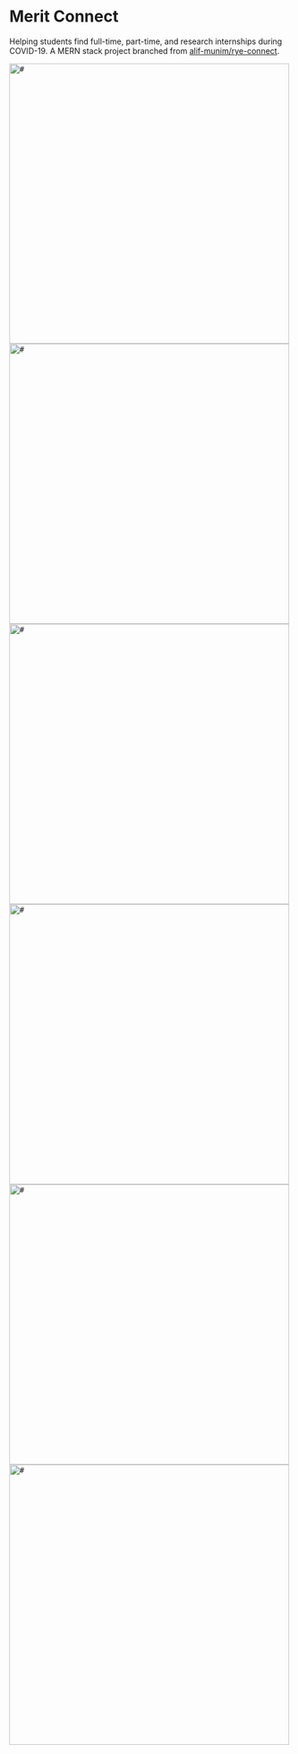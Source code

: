 # Merit Connect

Helping students find full-time, part-time, and research internships during COVID-19.
A MERN stack project branched from [alif-munim/rye-connect](https://github.com/alif-munim/rye-connect).

<kbd><img align="left" width="500" src="https://i.ibb.co/m86NCt8/merit-connect-01.png" alt="#" border="0"></kbd><br/><br/>
<kbd><img align="left" width="500" src="https://i.ibb.co/ZMR0R3y/merit-connect-02.png" alt="#" border="0"></kbd><br/><br/>
<kbd><img align="left" width="500" src="https://i.ibb.co/gW1ZfYP/merit-connect-04.png" alt="#" border="0"></kbd><br/><br/>
<kbd><img align="left" width="500" src="https://i.ibb.co/hdDY3MN/merit-connect-05.png" alt="#" border="0"></kbd><br/><br/>
<kbd><img align="left" width="500" src="https://i.ibb.co/sg35JX9/merit-connect-06.png" alt="#" border="0"></kbd><br/><br/>
<kbd><img align="left" width="500" src="https://i.ibb.co/p1xVcHG/merit-connect-03.png" alt="#" border="0"></kbd><br/><br/>
